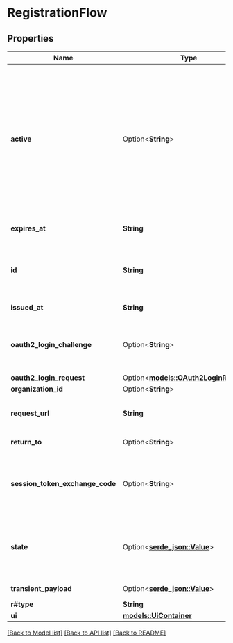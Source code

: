 # RegistrationFlow

## Properties

Name | Type | Description | Notes
------------ | ------------- | ------------- | -------------
**active** | Option<**String**> | Active, if set, contains the registration method that is being used. It is initially not set. password CredentialsTypePassword oidc CredentialsTypeOIDC totp CredentialsTypeTOTP lookup_secret CredentialsTypeLookup webauthn CredentialsTypeWebAuthn code CredentialsTypeCodeAuth passkey CredentialsTypePasskey profile CredentialsTypeProfile saml CredentialsTypeSAML link_recovery CredentialsTypeRecoveryLink  CredentialsTypeRecoveryLink is a special credential type linked to the link strategy (recovery flow).  It is not used within the credentials object itself. code_recovery CredentialsTypeRecoveryCode | [optional]
**expires_at** | **String** | ExpiresAt is the time (UTC) when the flow expires. If the user still wishes to log in, a new flow has to be initiated. | 
**id** | **String** | ID represents the flow's unique ID. When performing the registration flow, this represents the id in the registration ui's query parameter: http://<selfservice.flows.registration.ui_url>/?flow=<id> | 
**issued_at** | **String** | IssuedAt is the time (UTC) when the flow occurred. | 
**oauth2_login_challenge** | Option<**String**> | Ory OAuth 2.0 Login Challenge.  This value is set using the `login_challenge` query parameter of the registration and login endpoints. If set will cooperate with Ory OAuth2 and OpenID to act as an OAuth2 server / OpenID Provider. | [optional]
**oauth2_login_request** | Option<[**models::OAuth2LoginRequest**](OAuth2LoginRequest.md)> |  | [optional]
**organization_id** | Option<**String**> |  | [optional]
**request_url** | **String** | RequestURL is the initial URL that was requested from Ory Kratos. It can be used to forward information contained in the URL's path or query for example. | 
**return_to** | Option<**String**> | ReturnTo contains the requested return_to URL. | [optional]
**session_token_exchange_code** | Option<**String**> | SessionTokenExchangeCode holds the secret code that the client can use to retrieve a session token after the flow has been completed. This is only set if the client has requested a session token exchange code, and if the flow is of type \"api\", and only on creating the flow. | [optional]
**state** | Option<[**serde_json::Value**](.md)> | State represents the state of this request:  choose_method: ask the user to choose a method (e.g. registration with email) sent_email: the email has been sent to the user passed_challenge: the request was successful and the registration challenge was passed. | 
**transient_payload** | Option<[**serde_json::Value**](.md)> | TransientPayload is used to pass data from the registration to a webhook | [optional]
**r#type** | **String** | The flow type can either be `api` or `browser`. | 
**ui** | [**models::UiContainer**](uiContainer.md) |  | 

[[Back to Model list]](../README.md#documentation-for-models) [[Back to API list]](../README.md#documentation-for-api-endpoints) [[Back to README]](../README.md)


